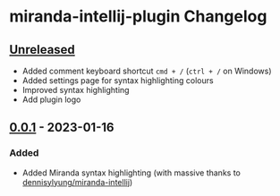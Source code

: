 <!-- Keep a Changelog guide -> https://keepachangelog.com -->

# miranda-intellij-plugin Changelog

## [Unreleased]

- Added comment keyboard shortcut `cmd + /` (`ctrl + /` on Windows)
- Added settings page for syntax highlighting colours
- Improved syntax highlighting
- Add plugin logo

## [0.0.1] - 2023-01-16

### Added
- Added Miranda syntax highlighting (with massive thanks to [dennisylyung/miranda-intellij](https://github.com/dennisylyung/miranda-intellij))

[Unreleased]: https://github.com/adnathanail/miranda-intellij-plugin/compare/v0.0.1...HEAD
[0.0.1]: https://github.com/adnathanail/miranda-intellij-plugin/commits/v0.0.1
